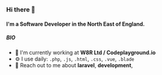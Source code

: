 ### Hi there 👋

#### I'm a Software Developer in the North East of England.

##### BIO

- 🏢 I'm currently working at **W8R Ltd / Codeplayground.io**
- ⚙️ I use daily: `.php`, `.js`, `.html`, `.css`, `.vue`, `.blade`
- 💬 Reach out to me about **laravel**, **development**,
